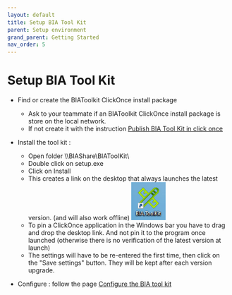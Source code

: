 ```yaml
---
layout: default
title: Setup BIA Tool Kit
parent: Setup environment
grand_parent: Getting Started
nav_order: 5
---
```


# Setup BIA Tool Kit 

* Find or create the BIAToolkit ClickOnce install package
  * Ask to your teammate if an BIAToolkit ClickOnce install package is store on the local network.
  * If not create it with the instruction [Publish BIA Tool Kit in click once](../../30-DeveloperGuide/50-BIAToolKit/90-PublishBIAToolKitInClickOnce.md)
  
* Install the tool kit : 
  * Open folder \\\\BIAShare\\BIAToolKit\\
  * Double click on setup.exe
  * Click on Install
  * This creates a link on the desktop that always launches the latest version. (and will also work offline)
  ![Icon](../../Images/BIAToolKit/DesktopIcon.PNG)
  * To pin a ClickOnce application in the Windows bar you have to drag and drop the desktop link. And not pin it to the program once launched (otherwise there is no verification of the latest version at launch)
  * The settings will have to be re-entered the first time, then click on the "Save settings" button. They will be kept after each version upgrade.

* Configure : follow the page [Configure the BIA tool kit](../../30-DeveloperGuide/50-BIAToolKit/10-ConfigureTheBIAToolKit.md)